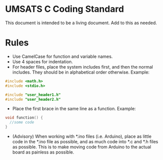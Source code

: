 # UMSATS C Coding Standard

This document is intended to be a living document. Add to this as needed.

# Rules

- Use CamelCase for function and variable names.
- Use 4 spaces for indentation.
- For header files, place the system includes first, and then the normal includes. They should be in alphabetical order otherwise. Example:
```C
#include <math.h>
#include <stdio.h>

#include "user_header1.h"
#include "user_header2.h"
```
- Place the first brace in the same line as a function. Example:
```C
void function() {
  //some code
}
```
- (Advisory) When working with *.ino files (i.e. Arduino), place as little code in the *.ino file as possible, and as much code into *.c and *.h files as possible. This is to make moving code from Arduino to the actual board as painless as possible.
